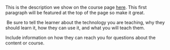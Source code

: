 This is the description we show on the course page [here](https://lab.github.com/Anu-B-Nair/firstwebsite). This first paragraph will be featured at the top of the page so make it great.
​

​
Be sure to tell the learner about the technology you are teaching, why they should learn it, how they can use it, and what you will teach them.
​


Include information on how they can reach you for questions about the content or course. 